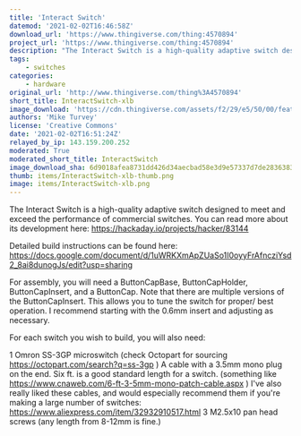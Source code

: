 ```yaml
---
title: 'Interact Switch'
datemod: '2021-02-02T16:46:58Z'
download_url: 'https://www.thingiverse.com/thing:4570894'
project_url: 'https://www.thingiverse.com/thing:4570894'
description: "The Interact Switch is a high-quality adaptive switch designed to meet and exceed the performance of commercial switches. You can read more about its development here"
tags:
    - switches
categories:
    - hardware
original_url: 'http://www.thingiverse.com/thing%3A4570894'
short_title: InteractSwitch-xlb
image_download: 'https://cdn.thingiverse.com/assets/f2/29/e5/50/00/featured_preview_newButton2.PNG'
authors: 'Mike Turvey'
license: 'Creative Commons'
date: '2021-02-02T16:51:24Z'
relayed_by_ip: 143.159.200.252
moderated: True
moderated_short_title: InteractSwitch
image_download_sha: 6d9018afea8731dd426d34aecbad58e3d9e57337d7de28363832ec00a48f5f4d
thumb: items/InteractSwitch-xlb-thumb.png
image: items/InteractSwitch-xlb.png
---
```

The Interact Switch is a high-quality adaptive switch designed to meet and exceed the performance of commercial switches. You can read more about its development here:
https://hackaday.io/projects/hacker/83144

Detailed build instructions can be found here:
https://docs.google.com/document/d/1uWRKXmApZUaSo1I0oyyFrAfncziYsd2_8ai8dunogJs/edit?usp=sharing

For assembly, you will need a ButtonCapBase, ButtonCapHolder, ButtonCapInsert, and a ButtonCap. Note that there are multiple versions of the ButtonCapInsert. This allows you to tune the switch for proper/ best operation. I recommend starting with the 0.6mm insert and adjusting as necessary.

For each switch you wish to build, you will also need:

1 Omron SS-3GP microswitch
(check Octopart for sourcing https://octopart.com/search?q=ss-3gp )
A cable with a 3.5mm mono plug on the end. Six ft. is a good standard length for a switch.
(something like https://www.cnaweb.com/6-ft-3-5mm-mono-patch-cable.aspx )
I've also really liked these cables, and would especially recommend them if you're making a large number of switches: https://www.aliexpress.com/item/32932910517.html
3 M2.5x10 pan head screws (any length from 8-12mm is fine.)
